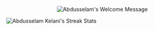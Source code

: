 <p align="center">	
	<img alt="Abdusselam's Welcome Message"
		 src="https://readme-typing-svg.herokuapp.com/?lines=👋+Hey+there+I'm+Abdusselam+🇵🇸+🇵🇸+🇵🇸&center=true&width=450&height=55">
</p>



 <img alt="Abdusselam Kelani's Streak Stats"
     src="https://github-readme-streak-stats.herokuapp.com/?user=abdkelanii&theme=black-ice&hide_border=true&stroke=0000&background=0D1117&ring=60D9FA&fire=60D9FA&currStreakLabel=60D9FA"/>


